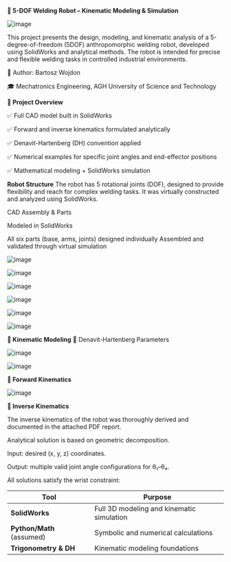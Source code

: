 **🤖 5-DOF Welding Robot – Kinematic Modeling & Simulation**

![image](https://github.com/user-attachments/assets/6064e07f-f151-4632-926a-ae4558f96e22)

This project presents the design, modeling, and kinematic analysis of a 5-degree-of-freedom (5DOF) anthropomorphic welding robot, developed using SolidWorks and analytical methods. The robot is intended for precise and flexible welding tasks in controlled industrial environments.

📘 Author: Bartosz Wojdon

🎓 Mechatronics Engineering, AGH University of Science and Technology


**📌 Project Overview**

✅ Full CAD model built in SolidWorks

✅ Forward and inverse kinematics formulated analytically

✅ Denavit-Hartenberg (DH) convention applied

✅ Numerical examples for specific joint angles and end-effector positions

✅ Mathematical modeling + SolidWorks simulation


**Robot Structure**
The robot has 5 rotational joints (DOF), designed to provide flexibility and reach for complex welding tasks. It was virtually constructed and analyzed using SolidWorks.


CAD Assembly & Parts

Modeled in SolidWorks

All six parts (base, arms, joints) designed individually Assembled and validated through virtual simulation

![image](https://github.com/user-attachments/assets/0d700a51-7dc4-4b42-b0ba-bb00f3cc907e)

![image](https://github.com/user-attachments/assets/5186a953-f16b-40eb-a3ea-ba5ead44f44f)

![image](https://github.com/user-attachments/assets/46b5e495-ab5f-4b4a-a930-37fb27708916)

![image](https://github.com/user-attachments/assets/10cc32fa-e6c2-4d98-8af4-0f55a48d2f7c)

![image](https://github.com/user-attachments/assets/083a2846-5aa4-4e67-bd84-b2559c8e47a5)

![image](https://github.com/user-attachments/assets/e341a49c-4dc2-44ce-9c7a-985229d648c7)


**🧮 Kinematic Modeling**
🔧 Denavit-Hartenberg Parameters

![image](https://github.com/user-attachments/assets/897dfce3-0951-4253-b3bf-4723d5312e49)

![image](https://github.com/user-attachments/assets/417bbe8c-30b5-4f3e-ab7f-c28eea30a145)


**🔁 Forward Kinematics**

![image](https://github.com/user-attachments/assets/bab3b3cb-2e1e-4320-906f-f2d3479817a9)

**🔄 Inverse Kinematics**

The inverse kinematics of the robot was thoroughly derived and documented in the attached PDF report.

Analytical solution is based on geometric decomposition.

Input: desired (x, y, z) coordinates.

Output: multiple valid joint angle configurations for θ₁–θ₄.

All solutions satisfy the wrist constraint:


| Tool                      | Purpose                                   |
| ------------------------- | ----------------------------------------- |
| **SolidWorks**            | Full 3D modeling and kinematic simulation |
| **Python/Math** (assumed) | Symbolic and numerical calculations       |
| **Trigonometry & DH**     | Kinematic modeling foundations            |

